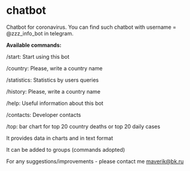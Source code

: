# chatbot

Chatbot for coronavirus. You can find such chatbot with username = @zzz_info_bot in telegram.

**Available commands:**

/start: Start using this bot

/country: Please, write a country name

/statistics: Statistics by users queries

/history: Please, write a country name

/help: Useful information about this bot

/contacts: Developer contacts

/top: bar chart for top 20 country deaths or top 20 daily cases




It provides data in charts and in text format



It can be added to groups (commands adopted)



For any suggestions/improvements - please contact me maverik@bk.ru

